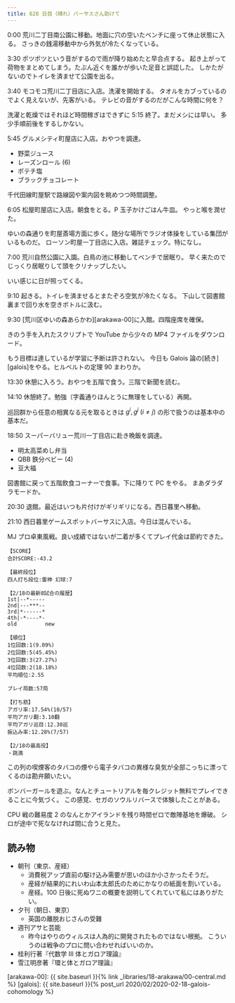 ```yaml
---
title: 628 日目（晴れ）バーサスさん助けて
---
```


0:00 荒川二丁目南公園に移動。地面に穴の空いたベンチに座って休止状態に入る。
さっきの銭湯移動中から外気が冷たくなっている。

3:30 ポツポツという音がするので雨が降り始めたと早合点する。
起き上がって荷物をまとめてしまう。たぶん近くを誰かが歩いた足音と誤認した。
しかたがないのでトイレを済ませて公園を出る。

3:40 モコモコ荒川二丁目店に入店。洗濯を開始する。
タオルをカブっているのでよく見えないが、先客がいる。
テレビの音がするのだがこんな時間に何を？

洗濯と乾燥ではそれほど時間稼ぎはできずに 5:15 終了。まだメシには早い。
多少手順前後をするしかない。

5:45 グルメシティ町屋店に入店。おやつを調達。

* 野菜ジュース
* レーズンロール (6)
* ポテチ塩
* ブラックチョコレート

千代田線町屋駅で路線図や案内図を眺めつつ時間調整。

6:05 松屋町屋店に入店。朝食をとる。P 玉子かけごはん牛皿。
やっと喉を潤せた。

ゆいの森通りを町屋斎場方面に歩く。随分な場所でラジオ体操をしている集団がいるものだ。
ローソン町屋一丁目店に入店。雑誌チェック。特になし。

7:00 荒川自然公園に入園。白鳥の池に移動してベンチで居眠り。
早く来たのでじっくり居眠りして頭をクリナップしたい。

いい感じに日が照ってくる。

9:10 起きる。トイレを済ませるとまたぞろ空気が冷たくなる。
下山して図書館裏まで回り水を空きボトルに汲む。

9:30 [荒川区ゆいの森あらかわ][arakawa-00]に入館。四階座席を確保。

きのう手を入れたスクリプトで YouTube から少々の MP4 ファイルをダウンロード。

もう目標は達しているが学習に予断は許されない。
今日も Galois 論の[続き][galois]をやる。ヒルベルトの定理 90 まわりか。

13:30 休憩に入ろう。おやつを五階で食う。三階で新聞を読む。

14:10 休憩終了。勉強（字義通りほんとうに無理をしている）再開。

巡回群から任意の相異なる元を取るときは $g^i, g^j\;(i \ne j)$ の形で扱うのは基本中の基本だ。

18:50 スーパーバリュー荒川一丁目店に赴き晩飯を調達。

* 明太高菜めし弁当
* QBB 鉄分ベビー (4)
* 豆大福

図書館に戻って五階飲食コーナーで食事。下に降りて PC をやる。
まあダラダラモードか。

20:30 退館。最近はいつも片付けがギリギリになる。西日暮里へ移動。

21:10 西日暮里ゲームスポットバーサスに入店。今日は混んでいる。

MJ プロ卓東風戦。良い成績ではないが二着が多くてプレイ代金は節約できた。

```text
【SCORE】
合計SCORE:-43.2

【最終段位】
四人打ち段位:雷神 幻球:7

【2/18の最新8試合の履歴】
1st|--*-----
2nd|---***--
3rd|*------*
4th|-*----*-
old         new

【順位】
1位回数:1(9.09%)
2位回数:5(45.45%)
3位回数:3(27.27%)
4位回数:2(18.18%)
平均順位:2.55

プレイ局数:57局

【打ち筋】
アガリ率:17.54%(10/57)
平均アガリ翻:3.10翻
平均アガリ巡目:12.30巡
振込み率:12.28%(7/57)

【2/18の最高役】
・跳満
```

この列の喫煙客のタバコの煙やら電子タバコの異様な臭気が全部こっちに漂ってくるのは勘弁願いたい。

ボンバーガールを遊ぶ。なんとチュートリアルを毎クレジット無料でプレイできることに今気づく。
この感覚、セガのソウルリバースで体験したことがある。

CPU 戦の難易度 2 のなんとかアイランドを残り時間ゼロで敵陣基地を爆破。
シロが途中で死ななければ間に合うと見た。

## 読み物

* 朝刊（東京、産経）
  * 消費税アップ直前の駆け込み需要が思いのほか小さかったそうだ。
  * 産経が結果的にれいわ山本太郎氏のためにかなりの紙面を割いている。
  * 産経。100 日後に死ぬワニの概要を説明してくれていて私にはありがたい。
* 夕刊（朝日、東京）
  * 英国の離脱おじさんの受難
* 週刊アサヒ芸能
  * 昨今はやりのウィルスは人為的に開発されたものではない根拠。
    こういうのは戦争のプロに問い合わせればいいのか。
* 桂利行著『代数学 III 体とガロア理論』
* 雪江明彦著『環と体とガロア理論』

[arakawa-00]: {{ site.baseurl }}{% link _libraries/18-arakawa/00-central.md %}
[galois]: {{ site.baseurl }}{% post_url 2020/02/2020-02-18-galois-cohomology %}
